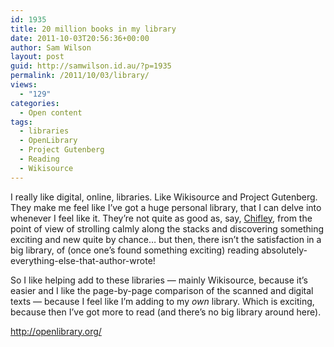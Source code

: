 ```yaml
---
id: 1935
title: 20 million books in my library
date: 2011-10-03T20:56:36+00:00
author: Sam Wilson
layout: post
guid: http://samwilson.id.au/?p=1935
permalink: /2011/10/03/library/
views:
  - "129"
categories:
  - Open content
tags:
  - libraries
  - OpenLibrary
  - Project Gutenberg
  - Reading
  - Wikisource
---
```

I really like digital, online, libraries. Like Wikisource and Project Gutenberg. They make me feel like I&#8217;ve got a huge personal library, that I can delve into whenever I feel like it. They&#8217;re not quite as good as, say, [Chifley](http://commons.wikimedia.org/wiki/File:Bookshelves_on_the_top_floor_of_the_Chifley_Library.JPG), from the point of view of strolling calmly along the stacks and discovering something exciting and new quite by chance&#8230; but then, there isn&#8217;t the satisfaction in a big library, of (once one&#8217;s found something exciting) reading absolutely-everything-else-that-author-wrote!

So I like helping add to these libraries — mainly Wikisource, because it&#8217;s easier and I like the page-by-page comparison of the scanned and digital texts — because I feel like I&#8217;m adding to my _own_ library. Which is exciting, because then I&#8217;ve got more to read (and there&#8217;s no big library around here).

<http://openlibrary.org/>